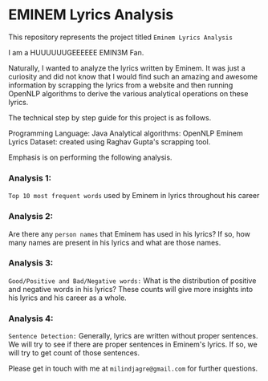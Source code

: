 # EMINEM Lyrics Analysis
This repository represents the project titled `Eminem Lyrics Analysis`

I am a HUUUUUUGEEEEEE EMIN3M Fan.

Naturally, I wanted to analyze the lyrics written by Eminem. It was just a curiosity and did not know that I would find such an amazing and awesome information by scrapping the lyrics from a website and then running OpenNLP algorithms to derive the various analytical operations on these lyrics.

The technical step by step guide for this project is as follows.

Programming Language: Java
Analytical algorithms: OpenNLP
Eminem Lyrics Dataset: created using Raghav Gupta's scrapping tool.

Emphasis is on performing the following analysis.

### Analysis 1:
`Top 10 most frequent words` used by Eminem in lyrics throughout his career
### Analysis 2:
Are there any `person names` that Eminem has used in his lyrics? If so, how many names are present in his lyrics and what are those names.
### Analysis 3:
`Good/Positive and Bad/Negative words:` What is the distribution of positive and negative words in his lyrics? These counts will give more insights into his lyrics and his career as a whole.
### Analysis 4:
`Sentence Detection:` Generally, lyrics are written without proper sentences. We will try to see if there are proper sentences in Eminem's lyrics. If so, we will try to get count of those sentences.

Please get in touch with me at `milindjagre@gmail.com` for further questions.
